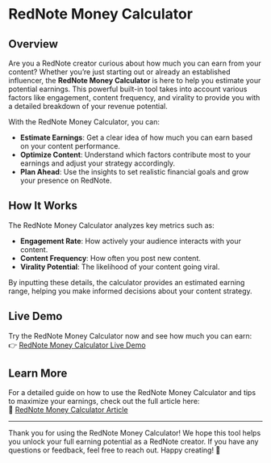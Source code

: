 # RedNote Money Calculator

## Overview

Are you a RedNote creator curious about how much you can earn from your content? Whether you’re just starting out or already an established influencer, the **RedNote Money Calculator** is here to help you estimate your potential earnings. This powerful built-in tool takes into account various factors like engagement, content frequency, and virality to provide you with a detailed breakdown of your revenue potential.

With the RedNote Money Calculator, you can:
- **Estimate Earnings**: Get a clear idea of how much you can earn based on your content performance.
- **Optimize Content**: Understand which factors contribute most to your earnings and adjust your strategy accordingly.
- **Plan Ahead**: Use the insights to set realistic financial goals and grow your presence on RedNote.

## How It Works

The RedNote Money Calculator analyzes key metrics such as:
- **Engagement Rate**: How actively your audience interacts with your content.
- **Content Frequency**: How often you post new content.
- **Virality Potential**: The likelihood of your content going viral.

By inputting these details, the calculator provides an estimated earning range, helping you make informed decisions about your content strategy.

## Live Demo

Try the RedNote Money Calculator now and see how much you can earn:  
👉 [RedNote Money Calculator Live Demo](https://tiktokrefugees.website/rednote-money-calculator/)

## Learn More

For a detailed guide on how to use the RedNote Money Calculator and tips to maximize your earnings, check out the full article here:  
📖 [RedNote Money Calculator Article](https://tiktokrefugees.website/rednote-money-calculator/)

---

Thank you for using the RedNote Money Calculator! We hope this tool helps you unlock your full earning potential as a RedNote creator. If you have any questions or feedback, feel free to reach out. Happy creating! 🚀
